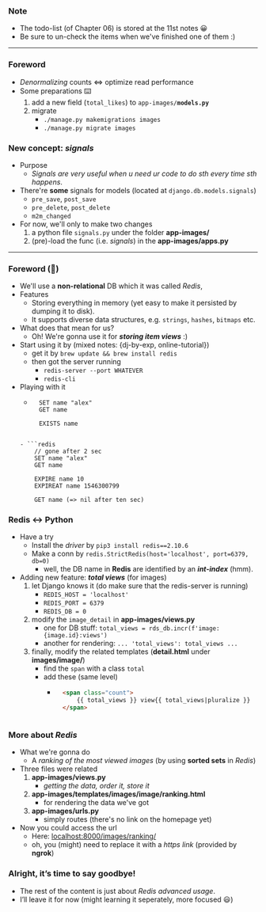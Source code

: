 
### Note 
- The todo-list (of Chapter 06) is stored at the 11st notes 😀
- Be sure to un-check the items when we've finished one of them :)

----------


### Foreword
- *Denormalizing* counts <=> optimize read performance 
- Some preparations ⌨️
    1. add a new field (```total_likes```) to ```app-images/```**```models.py```**
    2. migrate 
        - ```./manage.py makemigrations images```
        - ```./manage.py migrate images```

### New concept: ***signals***
- Purpose 
    - *Signals are very useful when u need ur code to do sth every time sth happens*.
- There're **some** signals for models (located at ```django.db.models.signals```)
    - ```pre_save```, ```post_save```
    - ```pre_delete```, ```post_delete```
    - ```m2m_changed```
- For now, we'll only to make two changes 
    1. a python file ```signals.py``` under the folder **app-images/**
    2. (pre)-load the func (i.e. _signals_) in the **app-images/apps.py**

----------

### Foreword (👋)
- We'll use a **non-relational** DB which it was called *Redis*,
- Features
    - Storing everything in memory (yet easy to make it persisted by dumping it to disk).
    - It supports diverse data structures, e.g. ```strings```, ```hashes```, ```bitmaps``` etc.
- What does that mean for us?
    - Oh! We're gonna use it for ***storing item views*** :)
- Start using it by (mixed notes: {dj-by-exp, online-tutorial})
    - get it by ```brew update && brew install redis```
    - then got the server running 
        - ```redis-server --port WHATEVER``` 
        - ```redis-cli```
- Playing with it 
    - ```redis
        SET name "alex"
        GET name 
        
        EXISTS name
    ```
    
    - ```redis
        // gone after 2 sec 
        SET name "alex"
        GET name 
        
        EXPIRE name 10
        EXPIREAT name 1546300799
        
        GET name (=> nil after ten sec)
    ```
    
### Redis <-> Python 
- Have a try
    - Install the *driver* by ```pip3 install redis==2.10.6```
    - Make a conn by ```redis.StrictRedis(host='localhost', port=6379, db=0)```
        - well, the DB name in **Redis** are identified by an ***int-index*** (hmm).
- Adding new feature: ***total views*** (for images)
    1. let Django knows it (do make sure that the redis-server is running)
        - ```REDIS_HOST = 'localhost'```
        - ```REDIS_PORT = 6379```
        - ```REDIS_DB = 0```
    2. modify the ```image_detail``` in **app-images/views.py**
        - one for DB stuff: ```total_views = rds_db.incr(f'image:{image.id}:views')```
        - another for rendering: ```... 'total_views': total_views ...```
    3. finally, modify the related templates (**detail.html** under **images/image/**)
        - find the ```span``` with a class ```total```
        - add these (same level)
            - ```html
                <span class="count">
                	{{ total_views }} view{{ total_views|pluralize }}
                </span>
            ```

### More about *Redis*
- What we're gonna do 
    - A *ranking of the most viewed images* (by using **sorted sets** in *Redis*)
- Three files were related 
    1. **app-images/views.py**
        - *getting the data, order it, store it*
    2. **app-images/templates/images/image/ranking.html**
        - for rendering the data we've got 
    3. **app-images/urls.py**
        - simply routes (there's no link on the homepage yet)
- Now you could access the url
    - Here: [localhost:8000/images/ranking/](http://localhost:8000/images/ranking/)
    - oh, you (might) need to replace it with a *https link* (provided by **ngrok**)

### Alright, it’s time to say goodby e!
- The rest of the content is just about *Redis advanced usage*.
- I’ll leave it for now (might learning it seperately, more focused 😃)